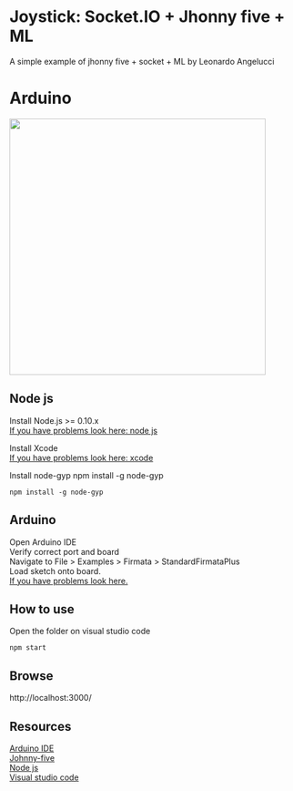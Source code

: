 
# Joystick: Socket.IO + Jhonny five + ML
A simple example of jhonny five + socket + ML by Leonardo Angelucci

# Arduino 
<img src="http://johnny-five.io/img/breadboard/joystick-sparkfun.png" width="450">

## Node js
Install Node.js >= 0.10.x <br />
<a href="https://www.youtube.com/watch?v=TQks1p7xjdI">If you have problems look here: node js</a><br />

Install Xcode<br />
<a href="https://www.youtube.com/watch?v=lG9FNv8Txn8">If you have problems look here: xcode</a><br />

Install node-gyp npm install -g node-gyp
```
npm install -g node-gyp
```

## Arduino
Open Arduino IDE<br />
Verify correct port and board<br />
Navigate to File > Examples > Firmata > StandardFirmataPlus<br />
Load sketch onto board.<br />
<a href="https://www.youtube.com/watch?v=2L8YYJpfuvE">If you have problems look here.</a>

## How to use
Open the folder on visual studio code <br/>
```
npm start
```
## Browse
http://localhost:3000/<br/>

## Resources
<a href="https://www.arduino.cc/en/software">Arduino IDE</a><br/>
<a href="http://johnny-five.io/">Johnny-five</a><br/>
<a href="https://nodejs.org/en/">Node js</a><br/>
<a href="https://code.visualstudio.com/">Visual studio code</a>

